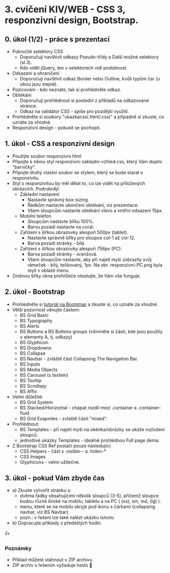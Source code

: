 # 3. cvičení KIV/WEB - CSS 3, responzivní design, Bootstrap.


## 0. úkol (1/2) - práce s prezentací

* Pokročilé selektory CSS
  * Doporučuji navštívit odkazy Pseudo-třídy a Další možné selektory (sl.3).
  * Kdo viděl jQuery, ten v selektorech vidí podobnost.
* Odsazení a ohraničení
  * Doporučuji navštívit odkaz Border nebo Outline, kvůli typům čar (u obou jsou stejné).
* Pozicování -  kdo neznáte, tak si prohlédněte odkaz.
* Obtékání
  * Doporučuji prohlédnout si poslední z příkladů na odkazované stránce.
  * Odkaz na validátor CSS - spíše pro pozdější využití.
* Prohlédněte si soubory "ukazkacss(.html/.css)" a případně si zkuste, co uznáte za vhodné.
* Responzivní design - pokusit se pochopit.
  

## 1. úkol - CSS a responzivní design

* Použijte soubor responzivni.html
* Připojte k němu styl responzivni-zakladni-vzhled.css, který Vám doplní "barvičky".
* Připojte druhý vlastní soubor se stylem, který se bude starat o responzivitu.
* Styl s responzivitou by měl dělat to, co lze vidět na přiložených obrázcích. Podrobněji:
  * Základní nastavení
    * Nastavte správný box-sizing.
    * Řádkům nastavte ukončení obtékání, viz prezentace.
    * Všem sloupcům nastavte obtékání vlevo a vnitřní odsazení 15px.
  * Mobilní telefon
    * Sloupcům nastavte šířku 100%.
    * Barvu pozadí nastavte na coral.
  * Zařízení s šířkou obrazovky alespoň 500px (tablet).
    * Nastavte správně šířky pro sloupce col-1 až col-12.
    * Barva pozadí stránky - bílá.
  * Zařízení s šířkou obrazovky alespoň 756px (PC).
    * Barva pozadí stránky - oranžová.
    * Všem sloupcům nastavte, aby při najetí myši zobrazily svůj rámeček - bílý, tečkovaný, 1px. Na obr. responzivni-PC.png byla myš v oblasti menu.
* Změnou šířky okna prohlížeče otestujte, že Vám vše funguje.
    

## 2. úkol - Bootstrap

* Prohlédněte si [tutoriál na Bootstrap](http://www.w3schools.com/bootstrap/) a zkuste si, co uznáte za vhodné.
* Větší pozornost věnujte částem:
  * BS Grid Basic
  * BS Typography
  * BS Alerts
  * BS Buttons a BS Buttons groups (všimněte si části, kde jsou použity v elementy A, tj. odkazy)
  * BS Glyphicon
  * BS Dropdowns
  * BS Collapse
  * BS Navbar - zvláště část Collapsing The Navigation Bar.
  * BS Inputs
  * BS Media Objects
  * BS Carousel (s textem)
  * BS Tooltip
  * BS Scrollspy
  * BS Affix
* Velmi důležité:
  * BS Grid System
  * BS Stacked/Horizontal - chápat rozdíl mezi .container a .container-fluid
  * BS Grid Exapmles - zvláště části "mixed".
* Prohlédnout:
  * BS Templates - při najetí myši na okénka/obrázky se ukáže rozložení sloupců.
  * jednotlivé ukázky Templates - ideálně prohlédnou Full page dema.
* Z Bootstrap CSS Ref postačí pouze následující:
  * CSS Helpers - část s .visible-*-* a .hiden-*
  * CSS Images
  * Glyphicons - velmi užitečné.


## 3. úkol - pokud Vám zbyde čas
* a) Zkuste vytvořit stránku s:
  * dvěma řádky obsahujícími několik sloupců (3-5), přičemž sloupce budou různě široké na mobilu, tabletu a na PC ( (xs), sm, md, (lg) ).
  * menu, které se na mobilu skryje pod ikonu s čárkami (collapsing navbar, viz BS Navbar).
  * pozn.: v řešení lze také nalézt ukázku tohoto.
* b) Dopracujte příklady z předešlých hodin.


:+1:


### Poznámky

* Příklad můžete stáhnout v ZIP archivu.
* ZIP archiv s řešením vyžaduje heslo :horse: